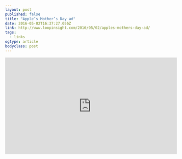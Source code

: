 ```yaml
---
layout: post 
published: false 
title: "Apple’s Mother’s Day ad" 
date: 2016-05-02T16:37:27.056Z 
link: http://www.loopinsight.com/2016/05/02/apples-mothers-day-ad/ 
tags:
  - links
ogtype: article 
bodyclass: post 
---
```


<iframe width="560" height="315" src="https://www.youtube.com/embed/NFFLEN90aeI" frameborder="0" allowfullscreen></iframe>

